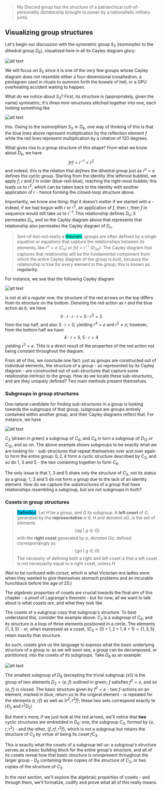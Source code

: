 > My Discord group has the structure of a patriarchical cult-of-personality dictatorship brought to power by a nationalistic military junta.


## Visualizing group structures

Let's begin our discussion with the symmetric group $S_3$ (isomorphic to the dihedral group $D_6$), visualized here in all its Cayley diagram glory:

![alt text](./assets/images/image-63.png)

We will focus on $S_3$ since it is one of the very few groups whose Cayley diagram does not resemble either a four-dimensional icosahedron, a pentagram used in rituals to summon forth the bowels of hell, or a GPU overheating accident waiting to happen. 

What do we notice about $S_3$? First, its structure is (appropriately, given the name) symmetric; it's three mini-structures stitched together into one, each looking something like

![alt text](./assets/images/image-64.png)

this. Owing to the isomorphism $S_3 \cong D_6$, one way of thinking of this is that the blue lines above represent multiplication by the reflection element $f$ while the red lines represent multiplication by a rotation of $120$ degrees. 

What gives rise to a group structure of this shape? From what we know about $D_6$, we have
$$
frf = r^{-1} = r^2
$$
and indeed, this is the relation that *defines* the dihedral group just as $r^n = e$ defines the cyclic group. Starting from the identity (the leftmost bubble), we apply $f$, $r$ and $f$ in order (blue-red-blue), reaching the right-most bubble; this leads us to $r^2$, which can be taken back to the identity with another application of $r$ - hence forming the closed-loop structure above. 

Importantly, we know one thing: that it doesn't matter if we started with $e$ - indeed, if we had begun with $r$ or $r^2$, an application of $f$, then $r$, then $f$ in sequence would still take us to $r^{-1}$. This relationship defines $D_n$; it permeates $D_n$, and so the Cayley diagram above that represents that relationship also permeates the Cayley diagram of $D_n$.

> Sort-of-but-not-really a <span style="background-color: #12ffd7; color: black;">theorem</span>: groups are often defined by a single equation or equations that capture the relationships between its elements, like $r^n = e$ ($C_n$) or $frf = r^{-1}$ ($D_{2n}$). The Cayley diagram that captures that relationship will be the fundamental component from which the entire Cayley diagram of the group is built, because the relationship is true for every element in the group; this is known as **regularity**.

For instance, we see that the following Cayley diagram

![alt text](./assets/images/image-65.png)

is not at all a *regular* one; the structure of the red arrows on the top differs from its structure on the bottom. Denoting the red action as $r$ and the blue action as $b$, we have
$$
0 \cdot r \cdot r \cdot r = 0 \cdot r^3 = 3
$$
from the top half, and also $3 \cdot r = 0$, yielding $r^4 = e$ and $r^2 \neq e$; however, from the bottom half we have
$$
4\cdot r = 5,\ 5 \cdot r =4
$$
yielding $r^2 = e$. THis is a direct result of the properties of the red action not being constant throughout the diagram.

From all of this, we conclude one fact: just as groups are constructed out of individual elements, the structure of a group - as represented by its Cayley diagram - are constructed out of sub-structures that capture some relationship intrinsic to the group. How do we locate these sub-structures, and are they uniquely defined?  Two main methods present themselves.

### Subgroups in group structures

One natural candidate for finding sub-structures in a group is looking towards the subgroups of that group; subgroups are groups entirely contained within another group, and their Cayley diagrams reflect that. For instance, we have

![alt text](./assets/images/image-66.png)

$C_3$ (drawn in green) a subgroup of $C_6$; and $C_6$ in turn a subgroup of $D_{12}$ or $C_{12}$, and so on. The above example shows subgroups to be exactly what we are looking for - sub-structures that repeat themselves over and over again to form the entire group: $0, 2, 4$ form a cyclic structure described by $C_3$, and so do $1$, $3$ and $5$ - the two combining together to form $C_6$. 

The only issue is that $1$, $3$ and $5$ share only the *structure* of $C_3$, not its status as a group; $1$, $3$ and $5$ do not form a group due to the lack of an identity element. How do we capture the substructures of a group that have relationships resembling a subgroup, but are not subgroups in truth?

### Cosets in group structures

> <span style="background-color: #03cafc; color: black;">Definition</span>. Let $H$ be a group, and $G$ its subgroup. A **left coset** of $G$, generated by the **representative** $a \in H$ and denoted $aG$, is the set of elements 
$$
\{ag \ |\ g \in G\}
$$
> with the **right coset** generated by $a$, denoted $Ga$, defined correspondingly as
$$
\{ga \ |\ g \in G\}
$$
> The necessity of defining both a right and left coset is that a left coset is not necessarily equal to a right coset, unless $H$

(Not to be confused with *corset*, which is what Victorian-era ladies wore when they wanted to give themselves stomach problems and an incurable hunchback before the age of 25.)

The *algebraic properties* of cosets are crucial towards the final aim of this chapter - a proof of Lagrange's theorem - but for now, all we want to talk about is what cosets *are*, and what they look like. 

The cosets of a subgroup copy that subgroup's structure. To best understand this, consider the example above: $C_3$ is a subgroup of $C_6$, and its structure is a loop of three elements positioned in a circle. The elements $\{1,3,5\}$ - or, when expressed as a coset, $1C_3 = \{0+1, 2+1, 4+1\} = \{1,3,5\}$ retain exactly that structure. 

As such, cosets give us the language to express what the basic underlying structure of a group is: as we will soon see, a group can be decomposed, or *partitioned*, into the cosets of its subgroups. Take $D_6$ as an example:

![alt text](./assets/images/image-69.png)

The smallest subgroup of $D_6$ (excepting the trivial subgroup $\{e\}$) is the group of two elements $D_2 = \{e,f\}$ outlined in green; $f$ satisfies $f^2 = e$, and so $\{e,f\}$ is closed. The basic structure given by $f^2 = e$ - two $f$-actions on an element, marked in blue, return us to the original element - is repeated for the elements $\{r, rf\}$ as well as $\{r^2, r^2f\}$; these two sets correspond exactly to $rD_2$ and $r^2D_2$!

But there's more; if we just look at the red arrows, we'll notice that **two** cyclic structures are embedded in $D_6$: one, the subgroup $C_3$, formed by $\{e, r, r^2\}$ - and the other, $\{f, rf, r^2f\}$, which is not a subgroup but retains the structure of $C_3$ by virtue of being its coset $fC_3$. 

This is exactly what the cosets of a subgroup tell us: a subgroup's structure serves as a basic building block for the entire group's structure, and all of its cosets reveal how that basic structure is omnipresent throughout the larger group - $D_6$ containing three copies of the structure of $C_2$, or two copies of the structure of $C_3$.

In the next section, we'll explore the algebraic properties of cosets - and through them, we'll formalize, codify and prove what all of this really means.